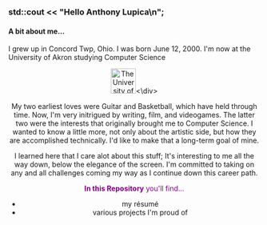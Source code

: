 ### std::cout << "Hello Anthony Lupica\n";

#### A bit about me...
I grew up in Concord Twp, Ohio.
I was born June 12, 2000.
I'm now at the University of Akron studying Computer Science 

<div style="text-align: center;"><img src="https://upload.wikimedia.org/wikipedia/en/b/b0/University_of_Akron_seal.svg" alt="The University of Akron width" width="50" height="50"><\div>

My two earliest loves were Guitar and Basketball, which have held through time. Now, I'm very initrigued by writing, film, and videogames. The latter two were the interests that originally brought me to Computer Science. I wanted to know a little more, not only about the artistic side, but how they are accomplished technically. I'd like to make that a long-term goal of mine.

I learned here that I care alot about this stuff; It's interesting to me all the way down, below the elegance of the screen. 
I'm committed to taking on any and all challenges coming my way as I continue down this career path.

<span style="color:purple"> **In this Repository** you'll find... </span>
- my résumé
- various projects I'm proud of 

